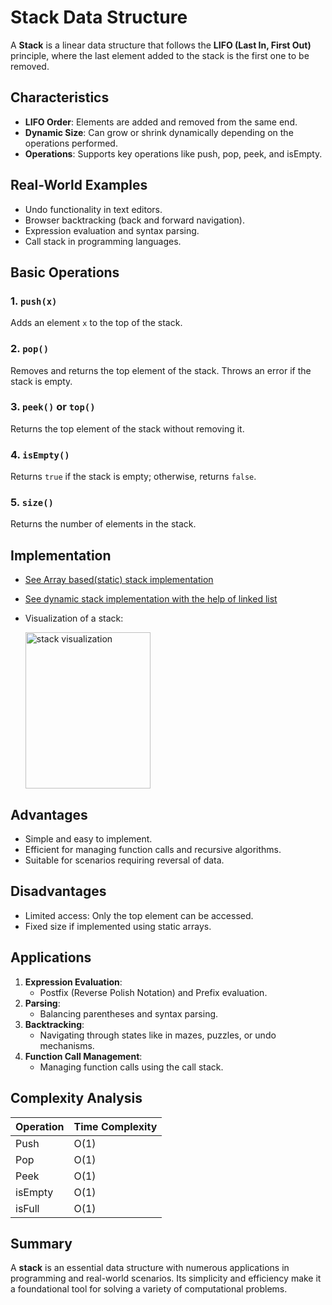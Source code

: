 # Stack Data Structure

A **Stack** is a linear data structure that follows the **LIFO (Last In, First Out)** principle, where the last element added to the stack is the first one to be removed.

## Characteristics
- **LIFO Order**: Elements are added and removed from the same end.
- **Dynamic Size**: Can grow or shrink dynamically depending on the operations performed.
- **Operations**: Supports key operations like push, pop, peek, and isEmpty.

## Real-World Examples
- Undo functionality in text editors.
- Browser backtracking (back and forward navigation).
- Expression evaluation and syntax parsing.
- Call stack in programming languages.

## Basic Operations

### 1. `push(x)`
Adds an element `x` to the top of the stack.

### 2. `pop()`
Removes and returns the top element of the stack. Throws an error if the stack is empty.

### 3. `peek()` or `top()`
Returns the top element of the stack without removing it.

### 4. `isEmpty()`
Returns `true` if the stack is empty; otherwise, returns `false`.

### 5. `size()`
Returns the number of elements in the stack.

## Implementation
- [See Array based(static) stack implementation](./Stack(static).c)
- [See dynamic stack implementation with the help of linked list](./Stack(dynamic).c)
- Visualization of a stack:<br />

  <img src="https://files.codingninjas.in/article_images/stack-in-c-stl-0-1635236798.jpg" alt="stack visualization" width="200" height="250">
  
## Advantages
- Simple and easy to implement.
- Efficient for managing function calls and recursive algorithms.
- Suitable for scenarios requiring reversal of data.

## Disadvantages
- Limited access: Only the top element can be accessed.
- Fixed size if implemented using static arrays.

## Applications
1. **Expression Evaluation**:
   - Postfix (Reverse Polish Notation) and Prefix evaluation.
2. **Parsing**:
   - Balancing parentheses and syntax parsing.
3. **Backtracking**:
   - Navigating through states like in mazes, puzzles, or undo mechanisms.
4. **Function Call Management**:
   - Managing function calls using the call stack.

## Complexity Analysis
| Operation | Time Complexity |
|-----------|-----------------|
| Push      | O(1)            |
| Pop       | O(1)            |
| Peek      | O(1)            |
| isEmpty   | O(1)            |
| isFull    | O(1)            |

## Summary
A **stack** is an essential data structure with numerous applications in programming and real-world scenarios. Its simplicity and efficiency make it a foundational tool for solving a variety of computational problems.

